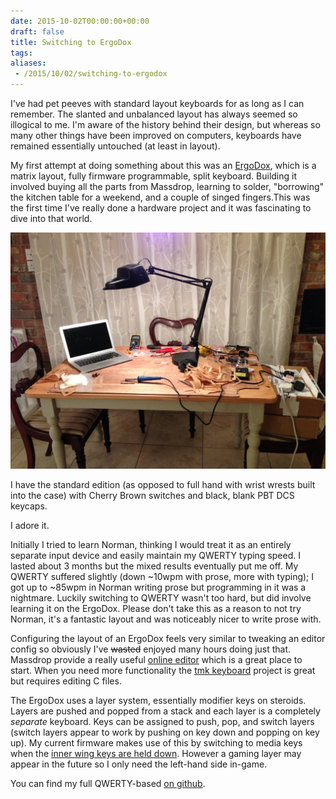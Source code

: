 ```yaml
---
date: 2015-10-02T00:00:00+00:00
draft: false
title: Switching to ErgoDox
tags:
aliases:
 - /2015/10/02/switching-to-ergodox
---
```

I've had pet peeves with standard layout keyboards for as long as I can remember. The slanted and unbalanced layout has always seemed so illogical to me. I'm aware of the history behind their design, but whereas so many other things have been improved on computers, keyboards have remained essentially untouched (at least in layout).

My first attempt at doing something about this was an [ErgoDox](httpp//deskthority.net/wiki/ErgoDox), which is a matrix layout, fully firmware programmable, split keyboard. Building it involved buying all the parts from Massdrop, learning to solder, "borrowing" the kitchen table for a weekend, and a couple of singed fingers.This was the first time I've really done a hardware project and it was fascinating to dive into that world.

![ErgoDox Buildstation](./ergodox-buildstation.jpg)

I have the standard edition (as opposed to full hand with wrist wrests built into the case) with Cherry Brown switches and black, blank PBT DCS keycaps.

I adore it.

Initially I tried to learn Norman, thinking I would treat it as an entirely separate input device and easily maintain my QWERTY typing speed. I lasted about 3 months but the mixed results eventually put me off. My QWERTY suffered slightly (down ~10wpm with prose, more with typing); I got up to ~85wpm in Norman writing prose but programming in it was a nightmare. Luckily switching to QWERTY wasn't too hard, but did involve learning it on the ErgoDox. Please don't take this as a reason to not try Norman, it's a fantastic layout and was noticeably nicer to write prose with.

Configuring the layout of an ErgoDox feels very similar to tweaking an editor config so obviously I've <del>wasted</del> enjoyed many hours doing just that. Massdrop provide a really useful [online editor](https://www.massdrop.com/ext/ergodox/) which is a great place to start. When you need more functionality the [tmk keyboard](https://github.com/cub-uanic/tmk_keyboard) project is great but requires editing C files.

The ErgoDox uses a layer system, essentially modifier keys on steroids. Layers are pushed and popped from a stack and each layer is a completely *separate* keyboard. Keys can be assigned to push, pop, and switch layers (switch layers appear to work by pushing on key down and popping on key up). My current firmware makes use of this by switching to media keys when the [inner wing keys are held down](https://github.com/ghickman/tmk_keyboard/blob/master/keyboard/ergodox/keymap_qwerty.h#L88). However a gaming layer may appear in the future so I only need the left-hand side in-game.

You can find my full QWERTY-based [on github](https://github.com/ghickman/tmk_keyboard/blob/master/keyboard/ergodox/keymap_qwerty.h).
